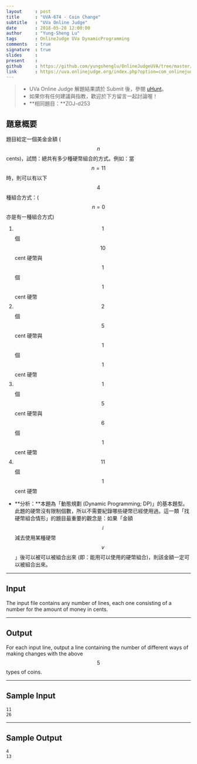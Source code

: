 ```yaml
---
layout     : post
title      : "UVA-674 - Coin Change"
subtitle   : "UVa Online Judge"
date       : 2018-05-28 12:00:00
author     : "Yung-Sheng Lu"
tags       : OnlineJudge UVa DynamicProgramming
comments   : true
signature  : true
slides     : 
present    :
github     : https://github.com/yungshenglu/OnlineJudgeUVA/tree/master/UVA-674
link       : https://uva.onlinejudge.org/index.php?option=com_onlinejudge&Itemid=8&page=show_problem&problem=615
---
```


> * UVa Online Judge 解題結果請於 Submit 後，參閱 [uHunt](https://uhunt.onlinejudge.org/)。
> * 如果你有任何建議與指教，歡迎於下方留言一起討論喔！
> * **相同題目：**ZOJ-d253

## 題意概要

題目給定一個美金金額 ($$n$$ cents)，試問：總共有多少種硬幣組合的方式。例如：當 $$n = 11$$ 時，則可以有以下 $$4$$ 種組合方式：($$n = 0$$ 亦是有一種組合方式)
1. $$1$$ 個 $$10$$ cent 硬幣與 $$1$$ 個 $$1$$ cent 硬幣
2. $$2$$ 個 $$5$$ cent 硬幣與 $$1$$ 個 $$1$$ cent 硬幣
3. $$1$$ 個 $$5$$ cent 硬幣與 $$6$$ 個 $$1$$ cent 硬幣
4. $$11$$ 個 $$1$$ cent 硬幣

* **分析：**本題為「動態規劃 (Dynamic Programming; DP)」的基本題型。此題的硬幣沒有限制個數，所以不需要紀錄哪些硬幣已經使用過。這一類「找硬幣組合情形」的題目最重要的觀念是：如果「金額 $$i$$ 減去使用某種硬幣 $$v$$」後可以被可以被組合出來 (即：能用可以使用的硬幣組合)，則該金額一定可以被組合出來。

---
## Input

The input file contains any number of lines, each one consisting of a number for the amount of money in cents.

---
## Output

For each input line, output a line containing the number of different ways of making changes with the above $$5$$ types of coins.

---
## Sample Input

```
11
26
```

---
## Sample Output

```
4
13
```